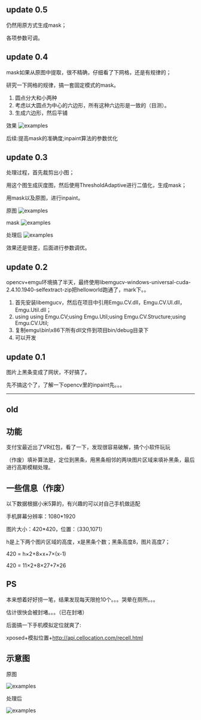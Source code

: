 ﻿## update 0.5

仍然用原方式生成mask；

各项参数可调。

## update 0.4

mask如果从原图中提取，很不精确，仔细看了下网格，还是有规律的；

研究一下网格的规律，搞一套固定模式的mask。

1. 圆点分大和小两种
2. 考虑以大圆点为中心的六边形，所有这种六边形是一致的（目测）。
3. 生成六边形，然后平铺

效果
![examples](manual_mask.png "examples")

后续:提高mask的准确度;inpaint算法的参数优化

## update 0.3

处理过程，首先裁剪出小图；

用这个图生成灰度图，然后使用ThresholdAdaptive进行二值化，生成mask；

用mask以及原图，进行inpaint。

原图
![examples](1.png "examples")

mask
![examples](2.png "examples")

处理后
![examples](3.png "examples")

效果还是很差，后面进行参数调优。

## update 0.2

opencv+emgu环境搞了半天，最终使用libemgucv-windows-universal-cuda-2.4.10.1940-selfextract-zip把helloworld跑通了，mark下。。

1. 首先安装libemgucv，然后在项目中引用Emgu.CV.dll，Emgu.CV.UI.dll，Emgu.Util.dll；
2. using using Emgu.CV;using Emgu.Util;using Emgu.CV.Structure;using Emgu.CV.Util;
3. 复制emgu\bin\x86下所有dll文件到项目bin/debug目录下
4. 可以开发

## update 0.1

图片上黑条变成了网状，不好搞了。

先不搞这个了，了解一下opencv里的inpaint先。。。

-----
old
-----

## 功能

支付宝最近出了VR红包，看了一下，发现很容易破解，搞个小软件玩玩

（作废）填补算法是，定位到黑条，用黑条相邻的两块图片区域来填补黑条，最后进行高斯模糊处理。

## 一些信息（作废）

以下数据根据小米5算的，有兴趣的可以对自己手机做适配

手机屏幕分辨率：1080*1920

图片大小：420*420，位置：（330,1071）

h是上下两个图片区域的高度，x是黑条个数；黑条高度8，图片高度7；

420 = h×2+8×x+7×(x-1)   

420 = 11×2+8×27+7×26

## PS

本来想着好好捞一笔，结果发现每天限抢10个。。。哭晕在厕所。。。

估计很快会被封堵。。。（已在封堵）

后面搞一下手机模拟定位就爽了:

xposed+模拟位置+http://api.cellocation.com/recell.html

## 示意图

原图

![examples](1.jpg "examples")

处理后

![examples](2.jpg "examples")

